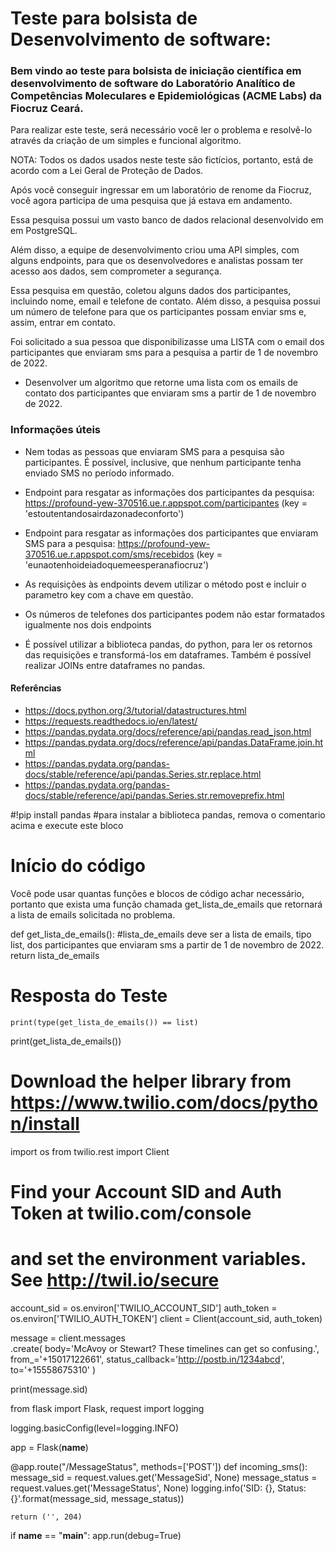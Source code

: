 # Teste para bolsista de Desenvolvimento de software: 
### Bem vindo ao teste para bolsista de iniciação científica em desenvolvimento de software do Laboratório Analítico de Competências Moleculares e Epidemiológicas (ACME Labs) da Fiocruz Ceará.


Para realizar este teste, será necessário você ler o problema e resolvê-lo através da criação de um simples e funcional algoritmo.

NOTA: Todos os dados usados neste teste são fictícios, portanto, está de acordo com a Lei Geral de Proteção de Dados.

Após você conseguir ingressar em um laboratório de renome da Fiocruz, você agora participa de uma pesquisa que já estava em andamento.

Essa pesquisa possui um vasto banco de dados relacional desenvolvido em em PostgreSQL.

Além disso, a equipe de desenvolvimento criou uma API simples, com alguns endpoints, para que os desenvolvedores e analistas possam ter acesso aos dados, sem comprometer a segurança.

Essa pesquisa em questão, coletou alguns dados dos participantes, incluindo nome, email e telefone de contato. Além disso, a pesquisa possui um número de telefone para que os participantes possam enviar sms e, assim, entrar em contato.

Foi solicitado a sua pessoa que disponibilizasse uma LISTA com o email dos participantes que enviaram sms para a pesquisa a partir de 1 de novembro de 2022.
* Desenvolver um algoritmo que retorne uma lista com os emails de contato dos participantes que enviaram sms a partir de 1 de novembro de 2022.

### Informações úteis

* Nem todas as pessoas que enviaram SMS para a pesquisa são participantes. É possível, inclusive, que nenhum participante tenha enviado SMS no período informado.

* Endpoint para resgatar as informações dos participantes da pesquisa: https://profound-yew-370516.ue.r.appspot.com/participantes (key = 'estoutentandosairdazonadeconforto')
   
* Endpoint para resgatar as informações dos participantes que enviaram SMS para a pesquisa: https://profound-yew-370516.ue.r.appspot.com/sms/recebidos (key = 'eunaotenhoideiadoquemeesperanafiocruz')

* As requisições às endpoints devem utilizar o método post e incluir o parametro key com a chave em questão.

* Os números de telefones dos participantes podem não estar formatados igualmente nos dois endpoints

* É possível utilizar a biblioteca pandas, do python, para ler os retornos das requisições e transformá-los em dataframes. Também é possível realizar JOINs entre dataframes no pandas.

#### Referências

* https://docs.python.org/3/tutorial/datastructures.html
* https://requests.readthedocs.io/en/latest/
* https://pandas.pydata.org/docs/reference/api/pandas.read_json.html
* https://pandas.pydata.org/docs/reference/api/pandas.DataFrame.join.html
* https://pandas.pydata.org/pandas-docs/stable/reference/api/pandas.Series.str.replace.html
* https://pandas.pydata.org/pandas-docs/stable/reference/api/pandas.Series.str.removeprefix.html

#!pip install pandas
#para instalar a biblioteca pandas, remova o comentario acima e execute este bloco

# Início do código

Você pode usar quantas funções e blocos de código achar necessário, portanto que exista uma função chamada get_lista_de_emails que retornará a lista de emails solicitada no problema.

def get_lista_de_emails():
    #lista_de_emails deve ser a lista de emails, tipo list, dos participantes que enviaram sms a partir de 1 de novembro de 2022.
    return lista_de_emails
    
# Resposta do Teste
    
    print(type(get_lista_de_emails()) == list)
print(get_lista_de_emails())
    

# Download the helper library from https://www.twilio.com/docs/python/install
import os
from twilio.rest import Client


# Find your Account SID and Auth Token at twilio.com/console
# and set the environment variables. See http://twil.io/secure
account_sid = os.environ['TWILIO_ACCOUNT_SID']
auth_token = os.environ['TWILIO_AUTH_TOKEN']
client = Client(account_sid, auth_token)

message = client.messages \
    .create(
         body='McAvoy or Stewart? These timelines can get so confusing.',
         from_='+15017122661',
         status_callback='http://postb.in/1234abcd',
         to='+15558675310'
     )

print(message.sid)

from flask import Flask, request
import logging

logging.basicConfig(level=logging.INFO)

app = Flask(__name__)


@app.route("/MessageStatus", methods=['POST'])
def incoming_sms():
    message_sid = request.values.get('MessageSid', None)
    message_status = request.values.get('MessageStatus', None)
    logging.info('SID: {}, Status: {}'.format(message_sid, message_status))

    return ('', 204)


if __name__ == "__main__":
    app.run(debug=True)
